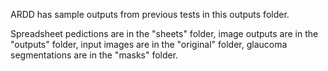 ARDD has sample outputs from previous tests in this outputs folder.

Spreadsheet pedictions are in the "sheets" folder, image outputs are in the "outputs" folder, input images are in the "original" folder, glaucoma segmentations are in the "masks" folder.